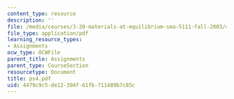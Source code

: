 ```yaml
---
content_type: resource
description: ''
file: /media/courses/3-20-materials-at-equilibrium-sma-5111-fall-2003/4479c9c5de12394f61fb711489b7c85c_ps4.pdf
file_type: application/pdf
learning_resource_types:
- Assignments
ocw_type: OCWFile
parent_title: Assignments
parent_type: CourseSection
resourcetype: Document
title: ps4.pdf
uid: 4479c9c5-de12-394f-61fb-711489b7c85c
---
```

